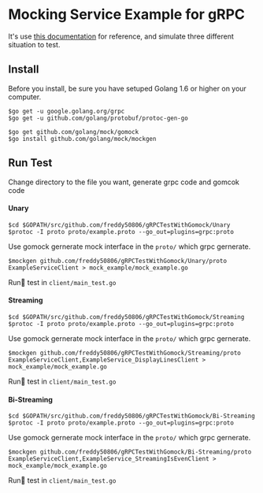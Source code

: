Mocking Service Example for gRPC
===

It's use [this documentation](https://github.com/grpc/grpc-go/blob/master/Documentation/gomock-example.md) for reference, and simulate three different situation to test.

Install
---
Before you install, be sure you have setuped Golang 1.6 or higher on your computer.

```
$go get -u google.golang.org/grpc
$go get -u github.com/golang/protobuf/protoc-gen-go

$go get github.com/golang/mock/gomock
$go install github.com/golang/mock/mockgen
```

Run Test
---
Change directory to the file you want, generate grpc code and gomcok code


#### Unary

```
$cd $GOPATH/src/github.com/freddy50806/gRPCTestWithGomock/Unary
$protoc -I proto proto/example.proto --go_out=plugins=grpc:proto
```
Use gomock gernerate mock interface in the `proto/` which grpc gernerate.
```
$mockgen github.com/freddy50806/gRPCTestWithGomock/Unary/proto ExampleServiceClient > mock_example/mock_example.go
```
Run test in `client/main_test.go`

#### Streaming
```
$cd $GOPATH/src/github.com/freddy50806/gRPCTestWithGomock/Streaming
$protoc -I proto proto/example.proto --go_out=plugins=grpc:proto
```
Use gomock gernerate mock interface in the `proto/` which grpc gernerate.
```
$mockgen github.com/freddy50806/gRPCTestWithGomock/Streaming/proto ExampleServiceClient,ExampleService_DisplayLinesClient > mock_example/mock_example.go
```
Run test in `client/main_test.go`

#### Bi-Streaming
```
$cd $GOPATH/src/github.com/freddy50806/gRPCTestWithGomock/Bi-Streaming
$protoc -I proto proto/example.proto --go_out=plugins=grpc:proto
```
Use gomock gernerate mock interface in the `proto/` which grpc gernerate.
```
$mockgen github.com/freddy50806/gRPCTestWithGomock/Bi-Streaming/proto ExampleServiceClient,ExampleService_StreamingIsEvenClient > mock_example/mock_example.go
```
Run test in `client/main_test.go`